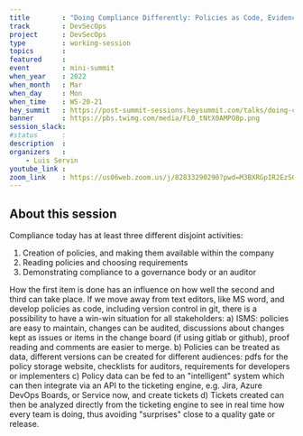 ```yaml
---
title        : "Doing Compliance Differently: Policies as Code, Evidence-based compliance through automation"
track        : DevSecOps
project      : DevSecOps
type         : working-session
topics       :
featured     :
event        : mini-summit
when_year    : 2022
when_month   : Mar
when_day     : Mon
when_time    : WS-20-21
hey_summit   : https://post-summit-sessions.heysummit.com/talks/doing-compliance-differently-policies-as-code-evidence-based-compliance-through-automation
banner       : https://pbs.twimg.com/media/FL0_tNtX0AMPO8p.png
session_slack:
#status      : 
description  :
organizers   :
    - Luis Servin       
youtube_link : 
zoom_link    : https://us06web.zoom.us/j/82833290290?pwd=M3BXRGpIR2EzSG11cFBoOGx4QlJRQT09
---
```


## About this session
Compliance today has at least three different disjoint activities:
1. Creation of policies, and making them available within the company
2. Reading policies and choosing requirements
3. Demonstrating compliance to a governance body or an auditor

How the first item is done has an influence on how well the second and third can take place. If we move away from text editors, like MS word, and develop policies as code, including version control in git, there is a possibility to have a win-win situation for all stakeholders:
a) ISMS: policies are easy to maintain, changes can be audited, discussions about changes kept as issues or items in the change board (if using gitlab or github), proof reading and comments are easier to merge.
b) Policies can be treated as data, different versions can be created for different audiences: pdfs for the policy storage website, checklists for auditors, requirements for developers or implementers
c) Policy data can be fed to an "intelligent" system which can then integrate via an API to the ticketing engine, e.g. Jira, Azure DevOps Boards, or Service now, and create tickets
d) Tickets created can then be analyzed directly from the ticketing engine to see in real time how every team is doing, thus avoiding "surprises" close to a quality gate or release.
